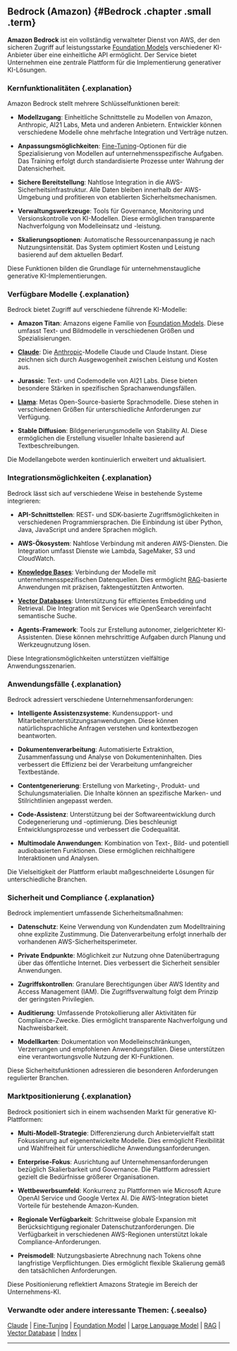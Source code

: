 ## Bedrock (Amazon) {#Bedrock .chapter .small .term}

**Amazon Bedrock** ist ein vollständig verwalteter Dienst von AWS, der den sicheren Zugriff auf leistungsstarke [Foundation Models](#Foundation-Model) verschiedener KI-Anbieter über eine einheitliche API ermöglicht.
Der Service bietet Unternehmen eine zentrale Plattform für die Implementierung generativer KI-Lösungen.

### Kernfunktionalitäten {.explanation}

Amazon Bedrock stellt mehrere Schlüsselfunktionen bereit:

- **Modellzugang**: Einheitliche Schnittstelle zu Modellen von Amazon, Anthropic, AI21 Labs, Meta und anderen Anbietern.
Entwickler können verschiedene Modelle ohne mehrfache Integration und Verträge nutzen.

- **Anpassungsmöglichkeiten**: [Fine-Tuning](#Fine-Tuning)-Optionen für die Spezialisierung von Modellen auf unternehmensspezifische Aufgaben.
Das Training erfolgt durch standardisierte Prozesse unter Wahrung der Datensicherheit.

- **Sichere Bereitstellung**: Nahtlose Integration in die AWS-Sicherheitsinfrastruktur.
Alle Daten bleiben innerhalb der AWS-Umgebung und profitieren von etablierten Sicherheitsmechanismen.

- **Verwaltungswerkzeuge**: Tools für Governance, Monitoring und Versionskontrolle von KI-Modellen.
Diese ermöglichen transparente Nachverfolgung von Modelleinsatz und -leistung.

- **Skalierungsoptionen**: Automatische Ressourcenanpassung je nach Nutzungsintensität.
Das System optimiert Kosten und Leistung basierend auf dem aktuellen Bedarf.

Diese Funktionen bilden die Grundlage für unternehmenstaugliche generative KI-Implementierungen.

### Verfügbare Modelle {.explanation}

Bedrock bietet Zugriff auf verschiedene führende KI-Modelle:

- **Amazon Titan**: Amazons eigene Familie von [Foundation Models](#Foundation-Model).
Diese umfasst Text- und Bildmodelle in verschiedenen Größen und Spezialisierungen.

- **[Claude](#Claude)**: Die [Anthropic](#Anthropic)-Modelle Claude und Claude Instant.
Diese zeichnen sich durch Ausgewogenheit zwischen Leistung und Kosten aus.

- **Jurassic**: Text- und Codemodelle von AI21 Labs.
Diese bieten besondere Stärken in spezifischen Sprachanwendungsfällen.

- **[Llama](#Llama)**: Metas Open-Source-basierte Sprachmodelle.
Diese stehen in verschiedenen Größen für unterschiedliche Anforderungen zur Verfügung.

- **Stable Diffusion**: Bildgenerierungsmodelle von Stability AI.
Diese ermöglichen die Erstellung visueller Inhalte basierend auf Textbeschreibungen.

Die Modellangebote werden kontinuierlich erweitert und aktualisiert.

### Integrationsmöglichkeiten {.explanation}

Bedrock lässt sich auf verschiedene Weise in bestehende Systeme integrieren:

- **API-Schnittstellen**: REST- und SDK-basierte Zugriffsmöglichkeiten in verschiedenen Programmiersprachen.
Die Einbindung ist über Python, Java, JavaScript und andere Sprachen möglich.

- **AWS-Ökosystem**: Nahtlose Verbindung mit anderen AWS-Diensten.
Die Integration umfasst Dienste wie Lambda, SageMaker, S3 und CloudWatch.

- **[Knowledge Bases](#Knowledge-Graph)**: Verbindung der Modelle mit unternehmensspezifischen Datenquellen.
Dies ermöglicht [RAG](#RAG)-basierte Anwendungen mit präzisen, faktengestützten Antworten.

- **[Vector Databases](#Vector-Database)**: Unterstützung für effizientes Embedding und Retrieval.
Die Integration mit Services wie OpenSearch vereinfacht semantische Suche.

- **Agents-Framework**: Tools zur Erstellung autonomer, zielgerichteter KI-Assistenten.
Diese können mehrschrittige Aufgaben durch Planung und Werkzeugnutzung lösen.

Diese Integrationsmöglichkeiten unterstützen vielfältige Anwendungsszenarien.

### Anwendungsfälle {.explanation}

Bedrock adressiert verschiedene Unternehmensanforderungen:

- **Intelligente Assistenzsysteme**: Kundensupport- und Mitarbeiterunterstützungsanwendungen.
Diese können natürlichsprachliche Anfragen verstehen und kontextbezogen beantworten.

- **Dokumentenverarbeitung**: Automatisierte Extraktion, Zusammenfassung und Analyse von Dokumenteninhalten.
Dies verbessert die Effizienz bei der Verarbeitung umfangreicher Textbestände.

- **Contentgenerierung**: Erstellung von Marketing-, Produkt- und Schulungsmaterialien.
Die Inhalte können an spezifische Marken- und Stilrichtlinien angepasst werden.

- **Code-Assistenz**: Unterstützung bei der Softwareentwicklung durch Codegenerierung und -optimierung.
Dies beschleunigt Entwicklungsprozesse und verbessert die Codequalität.

- **Multimodale Anwendungen**: Kombination von Text-, Bild- und potentiell audiobasierten Funktionen.
Diese ermöglichen reichhaltigere Interaktionen und Analysen.

Die Vielseitigkeit der Plattform erlaubt maßgeschneiderte Lösungen für unterschiedliche Branchen.

### Sicherheit und Compliance {.explanation}

Bedrock implementiert umfassende Sicherheitsmaßnahmen:

- **Datenschutz**: Keine Verwendung von Kundendaten zum Modelltraining ohne explizite Zustimmung.
Die Datenverarbeitung erfolgt innerhalb der vorhandenen AWS-Sicherheitsperimeter.

- **Private Endpunkte**: Möglichkeit zur Nutzung ohne Datenübertragung über das öffentliche Internet.
Dies verbessert die Sicherheit sensibler Anwendungen.

- **Zugriffskontrollen**: Granulare Berechtigungen über AWS Identity and Access Management (IAM).
Die Zugriffsverwaltung folgt dem Prinzip der geringsten Privilegien.

- **Auditierung**: Umfassende Protokollierung aller Aktivitäten für Compliance-Zwecke.
Dies ermöglicht transparente Nachverfolgung und Nachweisbarkeit.

- **Modellkarten**: Dokumentation von Modelleinschränkungen, Verzerrungen und empfohlenen Anwendungsfällen.
Diese unterstützen eine verantwortungsvolle Nutzung der KI-Funktionen.

Diese Sicherheitsfunktionen adressieren die besonderen Anforderungen regulierter Branchen.

### Marktpositionierung {.explanation}

Bedrock positioniert sich in einem wachsenden Markt für generative KI-Plattformen:

- **Multi-Modell-Strategie**: Differenzierung durch Anbietervielfalt statt Fokussierung auf eigenentwickelte Modelle.
Dies ermöglicht Flexibilität und Wahlfreiheit für unterschiedliche Anwendungsanforderungen.

- **Enterprise-Fokus**: Ausrichtung auf Unternehmensanforderungen bezüglich Skalierbarkeit und Governance.
Die Plattform adressiert gezielt die Bedürfnisse größerer Organisationen.

- **Wettbewerbsumfeld**: Konkurrenz zu Plattformen wie Microsoft Azure OpenAI Service und Google Vertex AI.
Die AWS-Integration bietet Vorteile für bestehende Amazon-Kunden.

- **Regionale Verfügbarkeit**: Schrittweise globale Expansion mit Berücksichtigung regionaler Datenschutzanforderungen.
Die Verfügbarkeit in verschiedenen AWS-Regionen unterstützt lokale Compliance-Anforderungen.

- **Preismodell**: Nutzungsbasierte Abrechnung nach Tokens ohne langfristige Verpflichtungen.
Dies ermöglicht flexible Skalierung gemäß den tatsächlichen Anforderungen.

Diese Positionierung reflektiert Amazons Strategie im Bereich der Unternehmens-KI.

### Verwandte oder andere interessante Themen: {.seealso}

[Claude](#Claude) |
[Fine-Tuning](#Fine-Tuning) |
[Foundation Model](#Foundation-Model) |
[Large Language Model](#Large-Language-Model) |
[RAG](#RAG) |
[Vector Database](#Vector-Database) |
[Index](#Index) |

----


